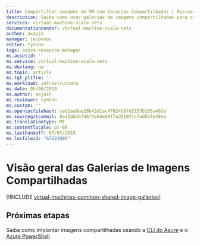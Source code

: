 ```yaml
---
title: Compartilhar imagens de VM com Galerias Compartilhadas | Microsoft Docs
description: Saiba como usar galerias de imagens compartilhadas para compartilhar imagens de VM na sua organização.
services: virtual-machine-scale-sets
documentationcenter: virtual-machine-scale-sets
author: axayjo
manager: jeconnoc
editor: tysonn
tags: azure-resource-manager
ms.assetid: ''
ms.service: virtual-machine-scale-sets
ms.devlang: na
ms.topic: article
ms.tgt_pltfrm: ''
ms.workload: infrastructure
ms.date: 05/06/2019
ms.author: akjosh
ms.reviewer: cynthn
ms.custom: ''
ms.openlocfilehash: ceb1aa9ae29b42d1ac4782499fd3157b103a492e
ms.sourcegitcommit: 6a42dd4b746f3e6de69f7ad0107cc7ad654e39ae
ms.translationtype: MT
ms.contentlocale: pt-BR
ms.lasthandoff: 07/07/2019
ms.locfileid: "67621090"
---
```

# <a name="shared-image-galleries-overview"></a>Visão geral das Galerias de Imagens Compartilhadas


[!INCLUDE [virtual-machines-common-shared-image-galleries](../../includes/virtual-machines-common-shared-image-galleries.md)]


## <a name="next-steps"></a>Próximas etapas

Saiba como implantar imagens compartilhadas usando a [CLI do Azure](shared-images-cli.md) e o [Azure PowerShell](shared-images-powershell.md)

